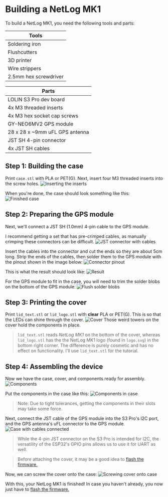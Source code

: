 # Building a NetLog MK1
To build a NetLog MK1, you need the following tools and parts:

| Tools                 |
|-----------------------|
| Soldering iron        |
| Flushcutters          |
| 3D printer            |
| Wire strippers        |
| 2.5mm hex screwdriver |

| Parts                          |
|--------------------------------|
| LOLIN S3 Pro dev board         |
| 4x M3 threaded inserts         |
| 4x M3 hex socket cap screws    |
| GY-NEO6MV2 GPS module          |
| 28 x 28 x ~9mm uFL GPS antenna |
| JST SH 4-pin connector         |
| 4x JST SH cables               |

## Step 1: Building the case
Print `case.stl` with PLA or PET(G). Next, insert four M3 threaded inserts into the screw holes.
![Inserting the inserts](../pictures/insert.jpg)

When you're done, the case should look something like this:
![Finished case](../pictures/case.jpg)

## Step 2: Preparing the GPS module
Next, we'll connect a JST SH (1.0mm) 4-pin cable to the GPS module.

I recommend getting a set that has pre-crimped cables, as manually crimping these connectors can be difficult.
![JST connector with cables](../pictures/jst_conn.jpg)

Insert the cables into the connector and cut the ends so they are about
5cm long. Strip the ends of the cables, then solder them to the GPS module with the pinout shown in the image below:
![Connector pinout](../pictures/gps_wiring.png)

This is what the result should look like:
![Result](../pictures/solder_gps.jpg)

For the GPS module to fit in the case, you will need to trim the solder blobs on the bottom of the GPS module:
![Flush solder blobs](../pictures/trim_gps.jpg)

## Step 3: Printing the cover
Print `lid_text.stl` or `lid_logo.stl` with **clear** PLA or PET(G). This is so that the LEDs can shine through the cover.
![Cover](../pictures/lid.jpg)
Those weird towers on the cover hold the components in place.

> `lid_text.stl` reads _NetLog MK1_ on the bottom of the cover, whereas `lid_logo.stl` has the the NetLog MK1 logo (found in `logo.svg`) in the
    bottom right corner. The difference is purely cosmetic and has no effect on functionality. I'll use `lid_text.stl` for the tutorial.

## Step 4: Assembling the device
Now we have the case, cover, and components ready for assembly.
![Components](../pictures/components.jpg)

Put the components in the case like this:
![Components in case](../pictures/assembled_unconnected.jpg)

> Note: Due to tight tolerances, getting the components in their slots may take some force.

Next, connect the JST cable of the GPS module into the S3 Pro's I2C port, and the GPS antenna's uFL connector to the GPS module.
![Case with cables connected](../pictures/case_finished.jpg)

> While the 4-pin JST connector on the S3 Pro is intended for I2C,
    the versatility of the ESP32's GPIO pins allows us to use it for
    UART as well.

> Before attaching the cover, it may be a good idea to [flash the firmware.](flashing_tutorial.md)

Now, we can screw the cover onto the case:
![Screwing cover onto case](../pictures/screw_lid.jpg)

With this, your NetLog MK1 is finished!
In case you haven't already, you now just have to [flash the firmware.](flashing_tutorial.md)
